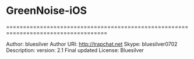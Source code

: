 # GreenNoise-iOS
====================================================================================

Author: bluesilver
Author URI: http://trapchat.net
Skype: bluesilver0702
Description: 
version: 2.1 Final updated
License: Bluesilver
